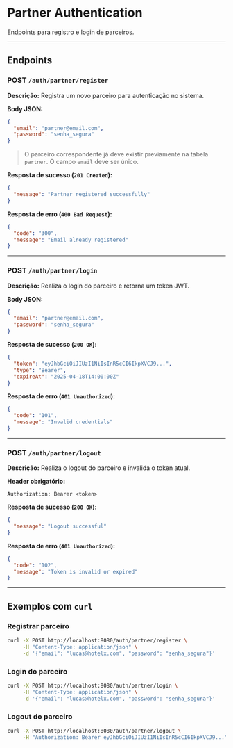 # Partner Authentication
Endpoints para registro e login de parceiros.

---

## Endpoints

### POST `/auth/partner/register`

**Descrição:** Registra um novo parceiro para autenticação no sistema.

**Body JSON:**

```json
{
  "email": "partner@email.com",
  "password": "senha_segura"
}
```

> O parceiro correspondente já deve existir previamente na tabela `partner`. O campo `email` deve ser único.

**Resposta de sucesso (`201 Created`):**

```json
{
  "message": "Partner registered successfully"
}
```

**Resposta de erro (`400 Bad Request`):**

```json
{
  "code": "300",
  "message": "Email already registered"
}
```

---

### POST `/auth/partner/login`

**Descrição:** Realiza o login do parceiro e retorna um token JWT.

**Body JSON:**

```json
{
  "email": "partner@email.com",
  "password": "senha_segura"
}
```

**Resposta de sucesso (`200 OK`):**

```json
{
  "token": "eyJhbGciOiJIUzI1NiIsInR5cCI6IkpXVCJ9...",
  "type": "Bearer",
  "expireAt": "2025-04-18T14:00:00Z"
}
```

**Resposta de erro (`401 Unauthorized`):**

```json
{
  "code": "101",
  "message": "Invalid credentials"
}
```

---

### POST `/auth/partner/logout`

**Descrição:** Realiza o logout do parceiro e invalida o token atual.

**Header obrigatório:**

```
Authorization: Bearer <token>
```

**Resposta de sucesso (`200 OK`):**

```json
{
  "message": "Logout successful"
}
```

**Resposta de erro (`401 Unauthorized`):**

```json
{
  "code": "102",
  "message": "Token is invalid or expired"
}
```

---

## Exemplos com `curl`

### Registrar parceiro

```bash
curl -X POST http://localhost:8080/auth/partner/register \
     -H "Content-Type: application/json" \
     -d '{"email": "lucas@hotelx.com", "password": "senha_segura"}'
```

### Login do parceiro

```bash
curl -X POST http://localhost:8080/auth/partner/login \
     -H "Content-Type: application/json" \
     -d '{"email": "lucas@hotelx.com", "password": "senha_segura"}'
```

### Logout do parceiro

```bash
curl -X POST http://localhost:8080/auth/partner/logout \
     -H "Authorization: Bearer eyJhbGciOiJIUzI1NiIsInR5cCI6IkpXVCJ9..."
```
